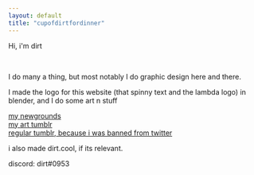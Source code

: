 ```yaml
---
layout: default
title: "cupofdirtfordinner"
---
```

<p>Hi, i'm dirt</p>
<br>
<p>I do many a thing, but most notably I do graphic design here and there.</p>
<p>I made the logo for this website (that spinny text and the lambda logo) in blender, and I do some art n stuff </p>
<a href="https://dirtbabby.newgrounds.com">my newgrounds</a>
<br>
<a href="https://dirtsartdump.tumblr.com">my art tumblr</a>
<br>
<a href="https://cupofdirtfordinner.tumblr.com">regular tumblr, because i was banned from twitter</a>
<p>i also made dirt.cool, if its relevant.</p>
<p>discord: dirt#0953</p>
